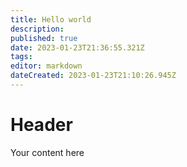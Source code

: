 ```yaml
---
title: Hello world
description: 
published: true
date: 2023-01-23T21:36:55.321Z
tags: 
editor: markdown
dateCreated: 2023-01-23T21:10:26.945Z
---
```


# Header
Your content here